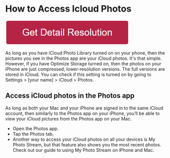 # How to Access Icloud Photos

[![how to access icloud photos](redd.png)](https://icncomputer.com/how-to-access-icloud-photos/)

As long as you have iCloud Photo Library turned on on your phone, then the pictures you see in the Photos app are your iCloud photos.  It's that simple. However, if you have Optimize Storage turned on, then the photos on your iPhone are just compressed, lower-resolution versions. The full versions are stored in iCloud. You can check if this setting is turned on by going to Settings > [your name] > iCloud > Photos.


## Access iCloud photos in the Photos app
As long as both your Mac and your iPhone are signed in to the same iCloud account, then similarly to the Photos app on your iPhone, you’ll be able to view your iCloud pictures from the Photos app on your Mac.

* Open the Photos app.
* Tap the Photos tab.
* Another way to access your iCloud photos on all your devices is My Photo Stream, but that feature also shows you the most recent photos. Check out our guide to using My Photo Stream on iPhone and Mac.
